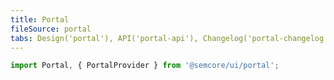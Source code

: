 ```yaml
---
title: Portal
fileSource: portal
tabs: Design('portal'), API('portal-api'), Changelog('portal-changelog')
---
```


```jsx
import Portal, { PortalProvider } from '@semcore/ui/portal';
```

<TypesView type="PortalProps" :types={...types} />

<script setup>import { data as types } from '@types.data.ts';</script>